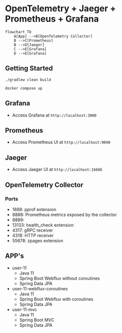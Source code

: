 # OpenTelemetry + Jaeger + Prometheus + Grafana

```mermaid
flowchart TD
    A[App] -->B[OpenTelemetry Collector]
    B -->C[Prometheus]
    B -->D[Jaeger]
    C -->E[Grafana]
    D -->E[Grafana]
```


## Getting Started

```shell
./gradlew clean build
```
```shell
docker compose up
```

## Grafana
- Access Grafana at `http://localhost:3000`

## Prometheus
- Access Prometheus UI at `http://localhost:9090`

## Jaeger
- Access Jaeger UI at `http://localhost:16686`

## OpenTelemetry Collector

### Ports
- 1888: pprof extension
- 8888: Prometheus metrics exposed by the collector
- 8889: 
- 13133: health_check extension 
- 4317: gRPC receiver
- 4318: HTTP receiver
- 55678: zpages extension

## APP's

- user-11
  - Java 11
  - Spring Boot Webflux without coroutines
  - Spring Data JPA
- user-11-webflux-coroutines
  - Java 11
  - Spring Boot Webflux with coroutines
  - Spring Data JPA
- user-11-mvc
  - Java 11
  - Spring Boot MVC
  - Spring Data JPA